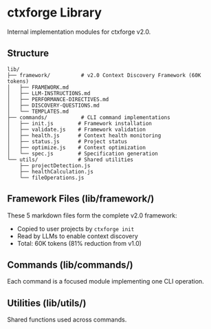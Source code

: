# ctxforge Library

Internal implementation modules for ctxforge v2.0.

## Structure

```
lib/
├── framework/          # v2.0 Context Discovery Framework (60K tokens)
│   ├── FRAMEWORK.md
│   ├── LLM-INSTRUCTIONS.md
│   ├── PERFORMANCE-DIRECTIVES.md
│   ├── DISCOVERY-QUESTIONS.md
│   └── TEMPLATES.md
├── commands/           # CLI command implementations
│   ├── init.js        # Framework installation
│   ├── validate.js    # Framework validation
│   ├── health.js      # Context health monitoring
│   ├── status.js      # Project status
│   ├── optimize.js    # Context optimization
│   └── spec.js        # Specification generation
└── utils/             # Shared utilities
    ├── projectDetection.js
    ├── healthCalculation.js
    └── fileOperations.js
```

## Framework Files (lib/framework/)

These 5 markdown files form the complete v2.0 framework:
- Copied to user projects by `ctxforge init`
- Read by LLMs to enable context discovery
- Total: 60K tokens (81% reduction from v1.0)

## Commands (lib/commands/)

Each command is a focused module implementing one CLI operation.

## Utilities (lib/utils/)

Shared functions used across commands.
